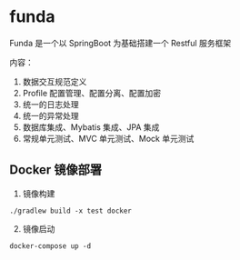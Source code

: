 # funda
Funda 是一个以 SpringBoot 为基础搭建一个 Restful 服务框架

内容：
1. 数据交互规范定义
2. Profile 配置管理、配置分离、配置加密
3. 统一的日志处理
4. 统一的异常处理
5. 数据库集成、Mybatis 集成、JPA 集成
5. 常规单元测试、MVC 单元测试、Mock 单元测试

## Docker 镜像部署

1. 镜像构建
```shell
./gradlew build -x test docker
```

2. 镜像启动

```shell
docker-compose up -d
```